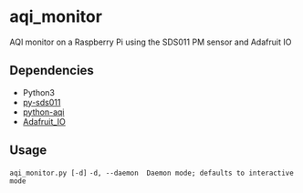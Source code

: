 # aqi_monitor
AQI monitor on a Raspberry Pi using the SDS011 PM sensor and Adafruit IO

## Dependencies
- Python3
- [py-sds011](https://github.com/ikalchev/py-sds011 "py-sds011")
- [python-aqi](https://pypi.org/project/python-aqi/ "python-aqi")
- [Adafruit_IO](https://adafruit-io-python-client.readthedocs.io/en/latest/quickstart.html "Adafruit_IO")

## Usage

`aqi_monitor.py [-d]`
`-d, --daemon  Daemon mode; defaults to interactive mode`

